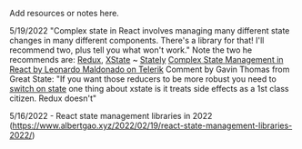 Add resources or notes here.



5/19/2022 "Complex state in React involves managing many different state changes in many different components. There's a library for that! I'll recommend two, plus tell you what won't work." Note the two he recommends are: [Redux](https://redux.js.org/), [XState](https://xstate.js.org/) ~ [Stately](https://stately.ai/)
[Complex State Management in React by Leonardo Maldonado on Telerik](https://www.telerik.com/blogs/complex-state-management-react) 
Comment by Gavin Thomas from Great State: "If you want those reducers to be more robust you need to [switch on state](https://redux.js.org/style-guide/#treat-reducers-as-state-machines) one thing about xstate is it treats side effects as a 1st class citizen. Redux doesn't"


5/16/2022 - React state management libraries in 2022 (https://www.albertgao.xyz/2022/02/19/react-state-management-libraries-2022/)
